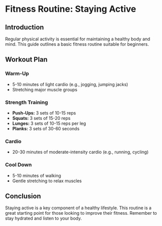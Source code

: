 
# Fitness Routine: Staying Active

## Introduction
Regular physical activity is essential for maintaining a healthy body and mind. This guide outlines a basic fitness routine suitable for beginners.

## Workout Plan

### Warm-Up
- 5-10 minutes of light cardio (e.g., jogging, jumping jacks)
- Stretching major muscle groups

### Strength Training
- **Push-Ups:** 3 sets of 10-15 reps
- **Squats:** 3 sets of 15-20 reps
- **Lunges:** 3 sets of 10-15 reps per leg
- **Planks:** 3 sets of 30-60 seconds

### Cardio
- 20-30 minutes of moderate-intensity cardio (e.g., running, cycling)

### Cool Down
- 5-10 minutes of walking
- Gentle stretching to relax muscles

## Conclusion
Staying active is a key component of a healthy lifestyle. This routine is a great starting point for those looking to improve their fitness. Remember to stay hydrated and listen to your body.
